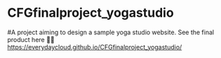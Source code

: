 # CFGfinalproject_yogastudio

#A project aiming to design a sample yoga studio website. 
See the final product here 🤸‍♀️ https://everydaycloud.github.io/CFGfinalproject_yogastudio/
